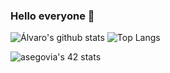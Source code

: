 ### Hello everyone 👋

<!--
**Eredion/Eredion** is a ✨ _special_ ✨ repository because its `README.md` (this file) appears on your GitHub profile.
-->

![Álvaro's github stats](https://github-readme-stats.vercel.app/api?username=Eredion&show_icons=true&count_private=true&hide=contribs&theme=tokyonight)   ![Top Langs](https://github-readme-stats.vercel.app/api/top-langs/?username=Eredion&layout=compact&theme=tokyonight&count_private=true)

![asegovia's 42 stats](https://badge42.herokuapp.com/api/stats/asegovia?privacyEmail=true)
                         
